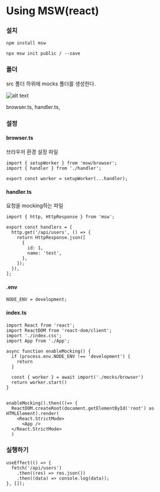 # Using MSW(react)

### 설치

```
npm install msw
```

```tsx
npx msw init public / --save
```

### 폴더

src 폴더 하위에 mocks 폴더를 생성한다.

![alt text](/img/mocks.png)

browser.ts, handler.ts,

### 설정

#### browser.ts

브라우저 환경 설정 파일

```tsx
import { setupWorker } from 'msw/browser';
import { handler } from './handler';

export const worker = setupWorker(...handler);
```

#### handler.ts

요청을 mocking하는 파일

```tsx
import { http, HttpResponse } from 'msw';

export const handlers = [
  http.get('/api/users', () => {
    return HttpResponse.json([
      {
        id: 1,
        name: 'test',
      },
    ]);
  }),
];
```

#### .env

```tsx
NODE_ENV = development;
```

#### index.ts

```tsx
import React from 'react';
import ReactDOM from 'react-dom/client';
import './index.css';
import App from './App';

async function enableMocking() {
  if (process.env.NODE_ENV !== 'development') {
    return
  }

  const { worker } = await import('./mocks/browser')
  return worker.start()
}


enableMocking().then(()=> {
  ReactDOM.createRoot(document.getElementById('root') as HTMLElement).render(
    <React.StrictMode>
      <App />
  </React.StrictMode>
  )
```

### 실행하기

```tsx
useEffect(() => {
  fetch('/api/users')
    .then((res) => res.json())
    .then((data) => console.log(data));
}, []);
```
